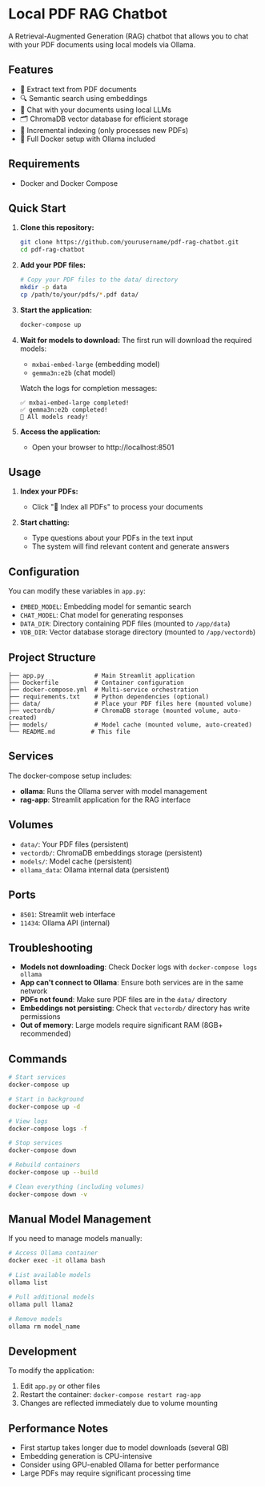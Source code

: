 # Local PDF RAG Chatbot

A Retrieval-Augmented Generation (RAG) chatbot that allows you to chat with your PDF documents using local models via Ollama.

## Features

- 📄 Extract text from PDF documents
- 🔍 Semantic search using embeddings
- 💬 Chat with your documents using local LLMs
- 🗂️ ChromaDB vector database for efficient storage
- 🔄 Incremental indexing (only processes new PDFs)
- 🐳 Full Docker setup with Ollama included

## Requirements

- Docker and Docker Compose

## Quick Start

1. **Clone this repository:**
   ```bash
   git clone https://github.com/yourusername/pdf-rag-chatbot.git
   cd pdf-rag-chatbot
   ```

2. **Add your PDF files:**
   ```bash
   # Copy your PDF files to the data/ directory
   mkdir -p data
   cp /path/to/your/pdfs/*.pdf data/
   ```

3. **Start the application:**
   ```bash
   docker-compose up
   ```

4. **Wait for models to download:**
   The first run will download the required models:
   - `mxbai-embed-large` (embedding model)
   - `gemma3n:e2b` (chat model)
   
   Watch the logs for completion messages:
   ```
   ✅ mxbai-embed-large completed!
   ✅ gemma3n:e2b completed!
   🎉 All models ready!
   ```

5. **Access the application:**
   - Open your browser to http://localhost:8501

## Usage

1. **Index your PDFs:**
   - Click "🔄 Index all PDFs" to process your documents

2. **Start chatting:**
   - Type questions about your PDFs in the text input
   - The system will find relevant content and generate answers

## Configuration

You can modify these variables in `app.py`:

- `EMBED_MODEL`: Embedding model for semantic search
- `CHAT_MODEL`: Chat model for generating responses  
- `DATA_DIR`: Directory containing PDF files (mounted to `/app/data`)
- `VDB_DIR`: Vector database storage directory (mounted to `/app/vectordb`)

## Project Structure

```
├── app.py              # Main Streamlit application
├── Dockerfile          # Container configuration
├── docker-compose.yml  # Multi-service orchestration
├── requirements.txt    # Python dependencies (optional)
├── data/               # Place your PDF files here (mounted volume)
├── vectordb/           # ChromaDB storage (mounted volume, auto-created)
├── models/             # Model cache (mounted volume, auto-created)
└── README.md          # This file
```

## Services

The docker-compose setup includes:

- **ollama**: Runs the Ollama server with model management
- **rag-app**: Streamlit application for the RAG interface

## Volumes

- `data/`: Your PDF files (persistent)
- `vectordb/`: ChromaDB embeddings storage (persistent)
- `models/`: Model cache (persistent)
- `ollama_data`: Ollama internal data (persistent)

## Ports

- `8501`: Streamlit web interface
- `11434`: Ollama API (internal)

## Troubleshooting

- **Models not downloading**: Check Docker logs with `docker-compose logs ollama`
- **App can't connect to Ollama**: Ensure both services are in the same network
- **PDFs not found**: Make sure PDF files are in the `data/` directory
- **Embeddings not persisting**: Check that `vectordb/` directory has write permissions
- **Out of memory**: Large models require significant RAM (8GB+ recommended)

## Commands

```bash
# Start services
docker-compose up

# Start in background
docker-compose up -d

# View logs
docker-compose logs -f

# Stop services
docker-compose down

# Rebuild containers
docker-compose up --build

# Clean everything (including volumes)
docker-compose down -v
```

## Manual Model Management

If you need to manage models manually:

```bash
# Access Ollama container
docker exec -it ollama bash

# List available models
ollama list

# Pull additional models
ollama pull llama2

# Remove models
ollama rm model_name
```

## Development

To modify the application:

1. Edit `app.py` or other files
2. Restart the container: `docker-compose restart rag-app`
3. Changes are reflected immediately due to volume mounting

## Performance Notes

- First startup takes longer due to model downloads (several GB)
- Embedding generation is CPU-intensive
- Consider using GPU-enabled Ollama for better performance
- Large PDFs may require significant processing time